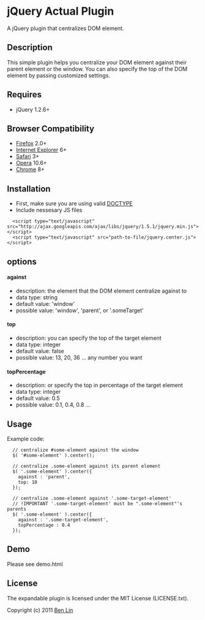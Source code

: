 # jQuery Actual Plugin

A jQuery plugin that centralizes DOM element.

## Description

This simple plugin helps you centralize your DOM element against their parent element or the window. You can also specify the top of the DOM element by passing customized settings.

## Requires
  - jQuery 1.2.6+

## Browser Compatibility
  - [Firefox](http://mzl.la/RNaI) 2.0+
  - [Internet Explorer](http://bit.ly/9fMgIQ) 6+
  - [Safari](http://bit.ly/gMhzVR) 3+
  - [Opera](http://bit.ly/fWJzaC) 10.6+
  - [Chrome](http://bit.ly/ePHvYZ) 8+

## Installation
  - First, make sure you are using valid [DOCTYPE](http://bit.ly/hQK1Rk)
  - Include nessesary JS files

<!-- -->

      <script type="text/javascript" src="http://ajax.googleapis.com/ajax/libs/jquery/1.5.1/jquery.min.js"></script>
      <script type="text/javascript" src="path-to-file/jquery.center.js"></script>

## options

#### against
- description: the element that the DOM element centralize against to 
- data type: string
- default value: 'window'
- possible value: 'window', 'parent', or '.someTarget'

#### top
- description: you can specify the top of the target element
- data type: integer
- default value: false
- possible value: 13, 20, 36 ... any number you want

#### topPercentage
- description: or specify the top in percentage of the target element
- data type: integer
- default value: 0.5
- possible value: 0.1, 0.4, 0.8 ...

## Usage
Example code:
      
      // centralize #some-element against the window
      $( '#some-element' ).center();
      
      // centralize .some-element against its parent element
      $( '.some-element' ).center({
        against : 'parent',
        top: 10
      });
      
      // centralize .some-element against '.some-target-element'
      // !IMPORTANT '.some-target-element' must be ".some-element"'s parents
      $( '.some-element' ).center({
        against : '.some-target-element',
        topPercentage : 0.4
      });

## Demo
Please see demo.html 

## License

The expandable plugin is licensed under the MIT License (LICENSE.txt).

Copyright (c) 2011 [Ben Lin](http://dreamerslab.com)
